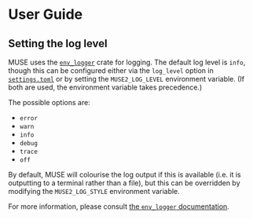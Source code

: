 # User Guide

## Setting the log level

MUSE uses the [`env_logger`] crate for logging. The default log level is `info`, though this can be
configured either via the `log_level` option in [`settings.toml`] or by setting the
`MUSE2_LOG_LEVEL` environment variable. (If both are used, the environment variable takes
precedence.)

The possible options are:

- `error`
- `warn`
- `info`
- `debug`
- `trace`
- `off`

By default, MUSE will colourise the log output if this is available (i.e. it is outputting to a
terminal rather than a file), but this can be overridden by modifying the `MUSE2_LOG_STYLE`
environment variable.

For more information, please consult [the `env_logger` documentation].

[`env_logger`]: https://crates.io/crates/env_logger
[`settings.toml`]: ../examples/simple/settings.toml
[the `env_logger` documentation]: https://docs.rs/env_logger/latest/env_logger
